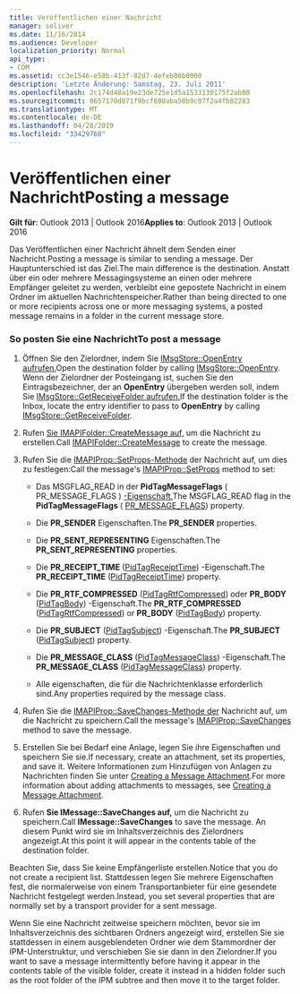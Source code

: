 ```yaml
---
title: Veröffentlichen einer Nachricht
manager: soliver
ms.date: 11/16/2014
ms.audience: Developer
localization_priority: Normal
api_type:
- COM
ms.assetid: cc3e1546-e58b-413f-82d7-4efeb86b0000
description: 'Letzte Änderung: Samstag, 23. Juli 2011'
ms.openlocfilehash: 2c174d48a19e23de725e1d5a1533130175f2ab00
ms.sourcegitcommit: 8657170d071f9bcf680aba50b9c07f2a4fb82283
ms.translationtype: MT
ms.contentlocale: de-DE
ms.lasthandoff: 04/28/2019
ms.locfileid: "33429768"
---
```

# <a name="posting-a-message"></a><span data-ttu-id="fbded-103">Veröffentlichen einer Nachricht</span><span class="sxs-lookup"><span data-stu-id="fbded-103">Posting a message</span></span>

<span data-ttu-id="fbded-104">**Gilt für**: Outlook 2013 | Outlook 2016</span><span class="sxs-lookup"><span data-stu-id="fbded-104">**Applies to**: Outlook 2013 | Outlook 2016</span></span> 
  
<span data-ttu-id="fbded-105">Das Veröffentlichen einer Nachricht ähnelt dem Senden einer Nachricht.</span><span class="sxs-lookup"><span data-stu-id="fbded-105">Posting a message is similar to sending a message.</span></span> <span data-ttu-id="fbded-106">Der Hauptunterschied ist das Ziel.</span><span class="sxs-lookup"><span data-stu-id="fbded-106">The main difference is the destination.</span></span> <span data-ttu-id="fbded-107">Anstatt über ein oder mehrere Messagingsysteme an einen oder mehrere Empfänger geleitet zu werden, verbleibt eine gepostete Nachricht in einem Ordner im aktuellen Nachrichtenspeicher.</span><span class="sxs-lookup"><span data-stu-id="fbded-107">Rather than being directed to one or more recipients across one or more messaging systems, a posted message remains in a folder in the current message store.</span></span>
  
### <a name="to-post-a-message"></a><span data-ttu-id="fbded-108">So posten Sie eine Nachricht</span><span class="sxs-lookup"><span data-stu-id="fbded-108">To post a message</span></span>
  
1. <span data-ttu-id="fbded-109">Öffnen Sie den Zielordner, indem Sie [IMsgStore::OpenEntry aufrufen.](imsgstore-openentry.md)</span><span class="sxs-lookup"><span data-stu-id="fbded-109">Open the destination folder by calling [IMsgStore::OpenEntry](imsgstore-openentry.md).</span></span> <span data-ttu-id="fbded-110">Wenn der Zielordner der Posteingang ist, suchen Sie den Eintragsbezeichner, der an **OpenEntry** übergeben werden soll, indem Sie [IMsgStore::GetReceiveFolder aufrufen.](imsgstore-getreceivefolder.md)</span><span class="sxs-lookup"><span data-stu-id="fbded-110">If the destination folder is the Inbox, locate the entry identifier to pass to **OpenEntry** by calling [IMsgStore::GetReceiveFolder](imsgstore-getreceivefolder.md).</span></span> 
    
2. <span data-ttu-id="fbded-111">Rufen [Sie IMAPIFolder::CreateMessage auf,](imapifolder-createmessage.md) um die Nachricht zu erstellen.</span><span class="sxs-lookup"><span data-stu-id="fbded-111">Call [IMAPIFolder::CreateMessage](imapifolder-createmessage.md) to create the message.</span></span> 
    
3. <span data-ttu-id="fbded-112">Rufen Sie die [IMAPIProp::SetProps-Methode](imapiprop-setprops.md) der Nachricht auf, um dies zu festlegen:</span><span class="sxs-lookup"><span data-stu-id="fbded-112">Call the message's [IMAPIProp::SetProps](imapiprop-setprops.md) method to set:</span></span> 
    
   - <span data-ttu-id="fbded-113">Das MSGFLAG_READ in der **PidTagMessageFlags** ( PR_MESSAGE_FLAGS ) [-Eigenschaft.](pidtagmessageflags-canonical-property.md)</span><span class="sxs-lookup"><span data-stu-id="fbded-113">The MSGFLAG_READ flag in the **PidTagMessageFlags** ( [PR_MESSAGE_FLAGS](pidtagmessageflags-canonical-property.md)) property.</span></span>
    
   - <span data-ttu-id="fbded-114">Die **PR_SENDER** Eigenschaften.</span><span class="sxs-lookup"><span data-stu-id="fbded-114">The **PR_SENDER** properties.</span></span> 
    
   - <span data-ttu-id="fbded-115">Die **PR_SENT_REPRESENTING** Eigenschaften.</span><span class="sxs-lookup"><span data-stu-id="fbded-115">The **PR_SENT_REPRESENTING** properties.</span></span> 
    
   - <span data-ttu-id="fbded-116">Die **PR_RECEIPT_TIME** ([PidTagReceiptTime](pidtagreceipttime-canonical-property.md)) -Eigenschaft.</span><span class="sxs-lookup"><span data-stu-id="fbded-116">The **PR_RECEIPT_TIME** ([PidTagReceiptTime](pidtagreceipttime-canonical-property.md)) property.</span></span>
    
   - <span data-ttu-id="fbded-117">Die **PR_RTF_COMPRESSED** ([PidTagRtfCompressed](pidtagrtfcompressed-canonical-property.md)) oder **PR_BODY** ([PidTagBody](pidtagbody-canonical-property.md)) -Eigenschaft.</span><span class="sxs-lookup"><span data-stu-id="fbded-117">The **PR_RTF_COMPRESSED** ([PidTagRtfCompressed](pidtagrtfcompressed-canonical-property.md)) or **PR_BODY** ([PidTagBody](pidtagbody-canonical-property.md)) property.</span></span>
    
   - <span data-ttu-id="fbded-118">Die **PR_SUBJECT** ([PidTagSubject](pidtagsubject-canonical-property.md)) -Eigenschaft.</span><span class="sxs-lookup"><span data-stu-id="fbded-118">The **PR_SUBJECT** ([PidTagSubject](pidtagsubject-canonical-property.md)) property.</span></span>
    
   - <span data-ttu-id="fbded-119">Die **PR_MESSAGE_CLASS** ([PidTagMessageClass](pidtagmessageclass-canonical-property.md)) -Eigenschaft.</span><span class="sxs-lookup"><span data-stu-id="fbded-119">The **PR_MESSAGE_CLASS** ([PidTagMessageClass](pidtagmessageclass-canonical-property.md)) property.</span></span>
    
   - <span data-ttu-id="fbded-120">Alle eigenschaften, die für die Nachrichtenklasse erforderlich sind.</span><span class="sxs-lookup"><span data-stu-id="fbded-120">Any properties required by the message class.</span></span>
    
4. <span data-ttu-id="fbded-121">Rufen Sie die [IMAPIProp::SaveChanges-Methode der](imapiprop-savechanges.md) Nachricht auf, um die Nachricht zu speichern.</span><span class="sxs-lookup"><span data-stu-id="fbded-121">Call the message's [IMAPIProp::SaveChanges](imapiprop-savechanges.md) method to save the message.</span></span> 
    
5. <span data-ttu-id="fbded-122">Erstellen Sie bei Bedarf eine Anlage, legen Sie ihre Eigenschaften und speichern Sie sie.</span><span class="sxs-lookup"><span data-stu-id="fbded-122">If necessary, create an attachment, set its properties, and save it.</span></span> <span data-ttu-id="fbded-123">Weitere Informationen zum Hinzufügen von Anlagen zu Nachrichten finden Sie unter [Creating a Message Attachment](creating-a-message-attachment.md).</span><span class="sxs-lookup"><span data-stu-id="fbded-123">For more information about adding attachments to messages, see [Creating a Message Attachment](creating-a-message-attachment.md).</span></span>
    
6. <span data-ttu-id="fbded-124">Rufen **Sie IMessage::SaveChanges auf,** um die Nachricht zu speichern.</span><span class="sxs-lookup"><span data-stu-id="fbded-124">Call **IMessage::SaveChanges** to save the message.</span></span> <span data-ttu-id="fbded-125">An diesem Punkt wird sie im Inhaltsverzeichnis des Zielordners angezeigt.</span><span class="sxs-lookup"><span data-stu-id="fbded-125">At this point it will appear in the contents table of the destination folder.</span></span> 
    
<span data-ttu-id="fbded-126">Beachten Sie, dass Sie keine Empfängerliste erstellen.</span><span class="sxs-lookup"><span data-stu-id="fbded-126">Notice that you do not create a recipient list.</span></span> <span data-ttu-id="fbded-127">Stattdessen legen Sie mehrere Eigenschaften fest, die normalerweise von einem Transportanbieter für eine gesendete Nachricht festgelegt werden.</span><span class="sxs-lookup"><span data-stu-id="fbded-127">Instead, you set several properties that are normally set by a transport provider for a sent message.</span></span> 
  
<span data-ttu-id="fbded-128">Wenn Sie eine Nachricht zeitweise speichern möchten, bevor sie im Inhaltsverzeichnis des sichtbaren Ordners angezeigt wird, erstellen Sie sie stattdessen in einem ausgeblendeten Ordner wie dem Stammordner der IPM-Unterstruktur, und verschieben Sie sie dann in den Zielordner.</span><span class="sxs-lookup"><span data-stu-id="fbded-128">If you want to save a message intermittently before having it appear in the contents table of the visible folder, create it instead in a hidden folder such as the root folder of the IPM subtree and then move it to the target folder.</span></span> 
  

